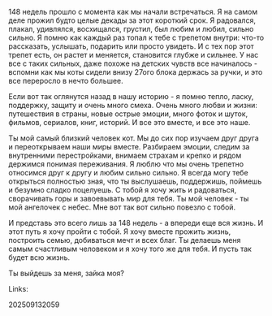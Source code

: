 148 недель прошло с момента как мы начали встречаться. Я на самом деле прожил будто целые декады за этот короткий срок. Я радовался, плакал, удивлялся, восхищался, грустил, был любим и любил, сильно сильно. Я помню как каждый раз топал к тебе с трепетом внутри: что-то рассказать, услышать, подарить или просто увидеть. И с тех пор этот трепет есть, он растет и меняется, становится глубже и сильнее. У нас все с таких сильных, даже похоже на детских чувств все начиналось - вспомни как мы коты сидели внизу 27ого блока держась за ручки, и это все переросло в нечто большее. 

Если вот так оглянутся назад в нашу историю - я помню тепло, ласку, поддержку, защиту и очень много смеха. Очень много любви и жизни: путешествия в страны, новые острые эмоции, много фоток и шуток, фильмов, сериалов, книг, историй. И все это вместе, и все это наше. 

Ты мой самый близкий человек кот. Мы до сих пор изучаем друг друга и переоткрываем наши миры вместе. Разбираем эмоции, следим за внутренними перестройками, внимаем страхам и крепко и рядом держимся понимая переживания. Я люблю что мы очень трепетно относимся друг к другу и любим сильно сильно. Я всегда могу тебе открыться полностью зная, что ты выслушаешь, поддержишь, поймешь и безумно сладко поцелуешь. С тобой я хочу жить и радоваться, сворачивать горы и завоевывать мир для тебя. Ты мой человек - ты мой ангелочек с небес. Мне вот так вот сильно повезло с тобой.

И представь это всего лишь за 148 недель - а впереди еще вся жизнь. И этот путь я хочу пройти с тобой. Я хочу вместе прожить жизнь, построить семью, добиваться мечт и всех благ. Ты делаешь меня самым счастливым человеком и я хочу того же для тебя. И пусть так будет всю жизнь.

Ты выйдешь за меня, зайка моя?



Links:

202509132059

